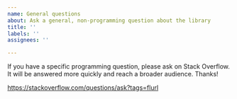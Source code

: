 ```yaml
---
name: General questions
about: Ask a general, non-programming question about the library
title: ''
labels: ''
assignees: ''

---
```


If you have a specific programming question, please ask on Stack Overflow. It will be answered more quickly and reach a broader audience. Thanks!

https://stackoverflow.com/questions/ask?tags=flurl
